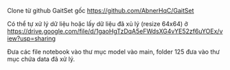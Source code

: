 Clone từ github GaitSet gốc https://github.com/AbnerHqC/GaitSet


Có thể tự xử lý dữ liệu hoặc lấy dữ liệu đã xủ lý (resize 64x64) ở https://drive.google.com/file/d/1gaoHgTzDqA5eFWdsXG4vYE52zf6uYOEx/view?usp=sharing


Đưa các file notebook vào thư mục model vào main, folder 125 đưa vào thư mục chứa data đã xử lý.
